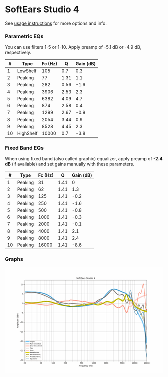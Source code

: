 # SoftEars Studio 4
See [usage instructions](https://github.com/jaakkopasanen/AutoEq#usage) for more options and info.

### Parametric EQs
You can use filters 1-5 or 1-10. Apply preamp of -5.1 dB or -4.9 dB, respectively.

|   # | Type      |   Fc (Hz) |    Q |   Gain (dB) |
|-----|-----------|-----------|------|-------------|
|   1 | LowShelf  |       105 | 0.7  |         0.3 |
|   2 | Peaking   |        77 | 1.31 |         1.1 |
|   3 | Peaking   |       282 | 0.56 |        -1.6 |
|   4 | Peaking   |      3906 | 2.53 |         2.3 |
|   5 | Peaking   |      6382 | 4.09 |         4.7 |
|   6 | Peaking   |       874 | 2.58 |         0.4 |
|   7 | Peaking   |      1299 | 2.67 |        -0.9 |
|   8 | Peaking   |      2054 | 3.44 |         0.9 |
|   9 | Peaking   |      8528 | 4.45 |         2.3 |
|  10 | HighShelf |     10000 | 0.7  |        -3.8 |

### Fixed Band EQs
When using fixed band (also called graphic) equalizer, apply preamp of **-2.4 dB** (if available) and set gains manually with these parameters.

|   # | Type    |   Fc (Hz) |    Q |   Gain (dB) |
|-----|---------|-----------|------|-------------|
|   1 | Peaking |        31 | 1.41 |         0   |
|   2 | Peaking |        62 | 1.41 |         1.3 |
|   3 | Peaking |       125 | 1.41 |        -0.2 |
|   4 | Peaking |       250 | 1.41 |        -1.6 |
|   5 | Peaking |       500 | 1.41 |        -0.8 |
|   6 | Peaking |      1000 | 1.41 |        -0.3 |
|   7 | Peaking |      2000 | 1.41 |        -0.1 |
|   8 | Peaking |      4000 | 1.41 |         2.1 |
|   9 | Peaking |      8000 | 1.41 |         2.4 |
|  10 | Peaking |     16000 | 1.41 |        -8.6 |

### Graphs
![](./SoftEars%20Studio%204.png)
